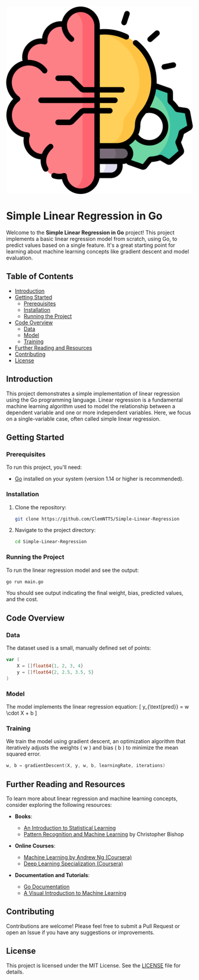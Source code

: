 ![alt text](img.png)

# Simple Linear Regression in Go

Welcome to the **Simple Linear Regression in Go** project! This project implements a basic linear regression model from scratch, using Go, to predict values based on a single feature. It's a great starting point for learning about machine learning concepts like gradient descent and model evaluation.

## Table of Contents

- [Introduction](#introduction)
- [Getting Started](#getting-started)
  - [Prerequisites](#prerequisites)
  - [Installation](#installation)
  - [Running the Project](#running-the-project)
- [Code Overview](#code-overview)
  - [Data](#data)
  - [Model](#model)
  - [Training](#training)
- [Further Reading and Resources](#further-reading-and-resources)
- [Contributing](#contributing)
- [License](#license)

## Introduction

This project demonstrates a simple implementation of linear regression using the Go programming language. Linear regression is a fundamental machine learning algorithm used to model the relationship between a dependent variable and one or more independent variables. Here, we focus on a single-variable case, often called simple linear regression.

## Getting Started

### Prerequisites

To run this project, you'll need:

- [Go](https://golang.org/doc/install) installed on your system (version 1.14 or higher is recommended).

### Installation

1. Clone the repository:
   ```sh
   git clone https://github.com/ClemNTTS/Simple-Linear-Regression
   ```
2. Navigate to the project directory:
   ```sh
   cd Simple-Linear-Regression
   ```

### Running the Project

To run the linear regression model and see the output:

```sh
go run main.go
```

You should see output indicating the final weight, bias, predicted values, and the cost.

## Code Overview

### Data

The dataset used is a small, manually defined set of points:

```go
var (
    X = []float64{1, 2, 3, 4}
    y = []float64{2, 2.5, 3.5, 5}
)
```

### Model

The model implements the linear regression equation:
\[ y\_{\text{pred}} = w \cdot X + b \]

### Training

We train the model using gradient descent, an optimization algorithm that iteratively adjusts the weights \( w \) and bias \( b \) to minimize the mean squared error.

```go
w, b = gradientDescent(X, y, w, b, learningRate, iterations)
```

## Further Reading and Resources

To learn more about linear regression and machine learning concepts, consider exploring the following resources:

- **Books**:

  - [An Introduction to Statistical Learning](https://www.statlearning.com/)
  - [Pattern Recognition and Machine Learning](https://www.springer.com/gp/book/9780387310732) by Christopher Bishop

- **Online Courses**:

  - [Machine Learning by Andrew Ng (Coursera)](https://www.coursera.org/learn/machine-learning)
  - [Deep Learning Specialization (Coursera)](https://www.coursera.org/specializations/deep-learning)

- **Documentation and Tutorials**:
  - [Go Documentation](https://golang.org/doc/)
  - [A Visual Introduction to Machine Learning](http://www.r2d3.us/visual-intro-to-machine-learning-part-1/)

## Contributing

Contributions are welcome! Please feel free to submit a Pull Request or open an Issue if you have any suggestions or improvements.

## License

This project is licensed under the MIT License. See the [LICENSE](LICENSE) file for details.
